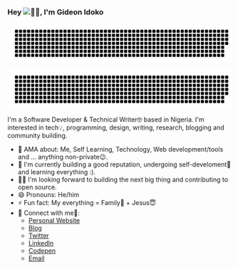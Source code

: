 ### Hey ![👋🏽](https://raw.githubusercontent.com/MartinHeinz/MartinHeinz/master/wave.gif), I'm Gideon Idoko

![Gideon](gitartwork1.svg)

![Idoko](gitartwork3.svg)

I'm a Software Developer & Technical Writer🤓 based in Nigeria. I'm interested in tech💡, programming, design, writing, research, blogging and community building.

- 💬 AMA about: Me, Self Learning, Technology, Web development/tools and ... anything non-private😉. 
- 💪 I'm currently building a good reputation, undergoing self-develoment🚀 and learning everything :).
- 👨‍💻 I'm looking forward to building the next big thing and  contributing to open source.
- 😄 Pronouns: He/him
- ⚡ Fun fact: My everything = Family🤞 + Jesus😇
- 🤝 Connect with me💙:
    - [Personal Website](https://gideonidoko.com)
    - [Blog](https://gideonidoko.com/blog)
    - [Twitter](https://twitter.com/IamGideonIdoko)
    - [LinkedIn](https://linkedin.com/in/IamGideonIdoko)
    - [Codepen](https://codepen.io/IamGideonIdoko)
    - [Email](mailto:iamgideonidoko@gmail.com)
